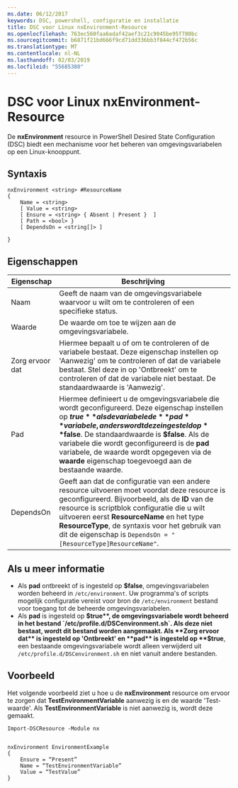 ```yaml
---
ms.date: 06/12/2017
keywords: DSC, powershell, configuratie en installatie
title: DSC voor Linux nxEnvironment-Resource
ms.openlocfilehash: 763ec560faa6adaf42aef3c21c9045be95f780bc
ms.sourcegitcommit: b6871f21bd666f9cd71dd336bb3f844cf472b56c
ms.translationtype: MT
ms.contentlocale: nl-NL
ms.lasthandoff: 02/03/2019
ms.locfileid: "55685380"
---
```

# <a name="dsc-for-linux-nxenvironment-resource"></a>DSC voor Linux nxEnvironment-Resource

De **nxEnvironment** resource in PowerShell Desired State Configuration (DSC) biedt een mechanisme voor het beheren van omgevingsvariabelen op een Linux-knooppunt.

## <a name="syntax"></a>Syntaxis

```
nxEnvironment <string> #ResourceName
{
    Name = <string>
    [ Value = <string>
    [ Ensure = <string> { Absent | Present }  ]
    [ Path = <bool> }
    [ DependsOn = <string[]> ]

}
```

## <a name="properties"></a>Eigenschappen

|  Eigenschap |  Beschrijving |
|---|---|
| Naam| Geeft de naam van de omgevingsvariabele waarvoor u wilt om te controleren of een specifieke status.|
| Waarde| De waarde om toe te wijzen aan de omgevingsvariabele.|
| Zorg ervoor dat| Hiermee bepaalt u of om te controleren of de variabele bestaat. Deze eigenschap instellen op 'Aanwezig' om te controleren of dat de variabele bestaat. Stel deze in op 'Ontbreekt' om te controleren of dat de variabele niet bestaat. De standaardwaarde is 'Aanwezig'.|
| Pad| Hiermee definieert u de omgevingsvariabele die wordt geconfigureerd. Deze eigenschap instellen op **$true** als de variabele de **pad** variabele, anders wordt deze ingesteld op **$false**. De standaardwaarde is **$false**. Als de variabele die wordt geconfigureerd is de **pad** variabele, de waarde wordt opgegeven via de **waarde** eigenschap toegevoegd aan de bestaande waarde.|
| DependsOn | Geeft aan dat de configuratie van een andere resource uitvoeren moet voordat deze resource is geconfigureerd. Bijvoorbeeld, als de **ID** van de resource is scriptblok configuratie die u wilt uitvoeren eerst **ResourceName** en het type **ResourceType**, de syntaxis voor het gebruik van dit de eigenschap is `DependsOn = "[ResourceType]ResourceName"`.|

## <a name="additional-information"></a>Als u meer informatie

* Als **pad** ontbreekt of is ingesteld op **$false**, omgevingsvariabelen worden beheerd in `/etc/environment`. Uw programma's of scripts mogelijk configuratie vereist voor bron de `/etc/environment` bestand voor toegang tot de beheerde omgevingsvariabelen.
* Als **pad** is ingesteld op **$true**, de omgevingsvariabele wordt beheerd in het bestand `/etc/profile.d/DSCenvironment.sh`. Als deze niet bestaat, wordt dit bestand worden aangemaakt. Als **Zorg ervoor dat** is ingesteld op 'Ontbreekt' en **pad** is ingesteld op **$true**, een bestaande omgevingsvariabele wordt alleen verwijderd uit `/etc/profile.d/DSCenvironment.sh` en niet vanuit andere bestanden.

## <a name="example"></a>Voorbeeld

Het volgende voorbeeld ziet u hoe u de **nxEnvironment** resource om ervoor te zorgen dat **TestEnvironmentVariable** aanwezig is en de waarde 'Test-waarde'. Als **TestEnvironmentVariable** is niet aanwezig is, wordt deze gemaakt.

```
Import-DSCResource -Module nx


nxEnvironment EnvironmentExample
{
    Ensure = “Present”
    Name = “TestEnvironmentVariable”
    Value = “TestValue”
}
```